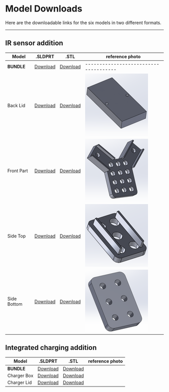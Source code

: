 # Model Downloads

Here are the downloadable links for the six models in two different formats.

---

## IR sensor addition

| Model       | .SLDPRT                                         | .STL                                             | reference photo                                                    |
| ----------- | ----------------------------------------------- | ------------------------------------------------ | ------------------------------------------------------------------ |
| **BUNDLE**  | [Download](/assets/models/IR_bundle_SLDPRT.zip) | [Download](/assets/models/stl/IR_bundle_STL.zip) | -------------------------------------                              |
| Back Lid    | [Download](/assets/models/back.SLDPRT)          | [Download](/assets/models/stl/back.STL)          | ![back lid](/assets/img/reference_models/back.png)                 |
| Front Part  | [Download](/assets/models/front.SLDPRT)         | [Download](/assets/models/stl/front.STL)         | ![front piece](/assets/img/reference_models/front.png)             |
| Side Top    | [Download](/assets/models/side_top.SLDPRT)      | [Download](/assets/models/stl/side_top.STL)      | ![side top piece](/assets/img/reference_models/side_top.png)       |
| Side Bottom | [Download](/assets/models/side_bottom.SLDPRT)   | [Download](/assets/models/stl/side_bottom.STL)   | ![side bottom piece](/assets/img/reference_models/side_bottom.png) |

## Integrated charging addition

| Model       | .SLDPRT                                              | .STL                                                  | reference photo |
| ----------- | ---------------------------------------------------- | ----------------------------------------------------- | --------------- |
| **BUNDLE**  | [Download](/assets/models/Charger_bundle_SLDPRT.zip) | [Download](/assets/models/stl/Charger_bundle_STL.zip) |
| Charger Box | [Download](/assets/models/charger_box.SLDPRT)        | [Download](/assets/models/stl/charger_box.STL)        |
| Charger Lid | [Download](/assets/models/charger_lid.SLDPRT)        | [Download](/assets/models/stl/charger_lid.STL)        |
